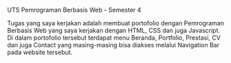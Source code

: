 UTS Pemrograman Berbasis Web - Semester 4

Tugas yang saya kerjakan adalah membuat portofolio dengan Pemrograman Berbasis Web yang saya kerjakan dengan HTML, CSS dan juga Javascript. Di dalam portofolio tersebut terdapat menu Beranda, Portfolio, Prestasi, CV dan juga Contact yang masing-masing bisa diakses melalui Navigation Bar pada website tersebut.
